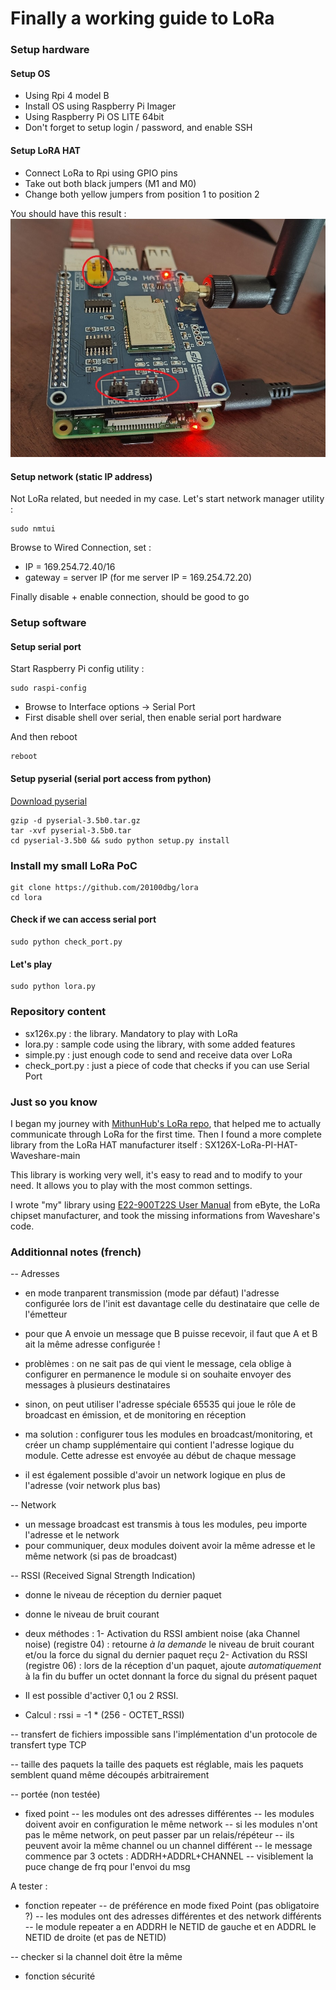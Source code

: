 # Finally a working guide to LoRa

### Setup hardware

#### Setup OS
- Using Rpi 4 model B
- Install OS using Raspberry Pi Imager
- Using Raspberry Pi OS LITE 64bit
- Don't forget to setup login / password, and enable SSH

#### Setup LoRA HAT
- Connect LoRa to Rpi using GPIO pins
- Take out both black jumpers (M1 and M0)
- Change both yellow jumpers from position 1 to position 2

You should have this result :
![LoRa set up](https://github.com/20100dbg/lora/blob/master/lora.jpg?raw=true)


#### Setup network (static IP address)
Not LoRa related, but needed in my case.
Let's start network manager utility :

```
sudo nmtui
```

Browse to Wired Connection, set :
- IP = 169.254.72.40/16
- gateway = server IP (for me server IP = 169.254.72.20)

Finally disable + enable connection, should be good to go


### Setup software

#### Setup serial port
Start Raspberry Pi config utility :

```
sudo raspi-config
```
- Browse to Interface options -> Serial Port
- First disable shell over serial, then enable serial port hardware 

And then reboot
```
reboot
```

#### Setup pyserial (serial port access from python)
[Download pyserial](https://github.com/pyserial/pyserial/releases)

```
gzip -d pyserial-3.5b0.tar.gz
tar -xvf pyserial-3.5b0.tar
cd pyserial-3.5b0 && sudo python setup.py install
```

### Install my small LoRa PoC
```
git clone https://github.com/20100dbg/lora
cd lora
```

#### Check if we can access serial port
```
sudo python check_port.py
```

#### Let's play
```
sudo python lora.py
```


### Repository content

- sx126x.py : the library. Mandatory to play with LoRa
- lora.py : sample code using the library, with some added features
- simple.py : just enough code to send and receive data over LoRa
- check_port.py : just a piece of code that checks if you can use Serial Port


### Just so you know

I began my journey with [MithunHub's LoRa repo](https://github.com/MithunHub/LoRa/), that helped me to actually communicate through LoRa for the first time.
Then I found a more complete library from the LoRa HAT manufacturer itself : SX126X-LoRa-PI-HAT-Waveshare-main

This library is working very well, it's easy to read and to modify to your need. It allows you to play with the most common settings.

I wrote "my" library using [E22-900T22S User Manual](https://www.ebyte.com/en/downpdf.aspx?id=467) from eByte, the LoRa chipset manufacturer, and took the missing informations from Waveshare's code.


### Additionnal notes (french)


-- Adresses
- en mode tranparent transmission (mode par défaut) l'adresse configurée lors de l'init est davantage celle du destinataire que celle de l'émetteur
- pour que A envoie un message que B puisse recevoir, il faut que A et B ait la même adresse configurée !
- problèmes : on ne sait pas de qui vient le message, cela oblige à configurer en permanence le module si on souhaite envoyer des messages à plusieurs destinataires
- sinon, on peut utiliser l'adresse spéciale 65535 qui joue le rôle de broadcast en émission, et de monitoring en réception

- ma solution : configurer tous les modules en broadcast/monitoring, et créer un champ supplémentaire qui contient l'adresse logique du module. Cette adresse est envoyée au début de chaque message
- il est également possible d'avoir un network logique en plus de l'adresse (voir network plus bas)


-- Network
- un message broadcast est transmis à tous les modules, peu importe l'adresse et le network
- pour communiquer, deux modules doivent avoir la même adresse et le même network (si pas de broadcast)


-- RSSI (Received Signal Strength Indication)
- donne le niveau de réception du dernier paquet
- donne le niveau de bruit courant

- deux méthodes :
1- Activation du RSSI ambient noise (aka Channel noise) (registre 04) : retourne _à la demande_ le niveau de bruit courant et/ou la force du signal du dernier paquet reçu
2- Activation du RSSI (registre 06) : lors de la réception d'un paquet, ajoute _automatiquement_ à la fin du buffer un octet donnant la force du signal du présent paquet

- Il est possible d'activer 0,1 ou 2 RSSI.
- Calcul : rssi = -1 * (256 - OCTET_RSSI)


-- transfert de fichiers
impossible sans l'implémentation d'un protocole de transfert type TCP

-- taille des paquets
la taille des paquets est réglable, mais les paquets semblent quand même découpés arbitrairement

-- portée (non testée)


- fixed point
-- les modules ont des adresses différentes
-- les modules doivent avoir en configuration le même network
-- si les modules n'ont pas le même network, on peut passer par un relais/répéteur
-- ils peuvent avoir la même channel ou un channel différent
-- le message commence par 3 octets : ADDRH+ADDRL+CHANNEL
-- visiblement la puce change de frq pour l'envoi du msg



A tester :

- fonction repeater
-- de préférence en mode fixed Point (pas obligatoire ?)
-- les modules ont des adresses différentes et des network différents
-- le module repeater a en ADDRH le NETID de gauche et en ADDRL le NETID de droite (et pas de NETID)

-- checker si la channel doit être la même


- fonction sécurité

